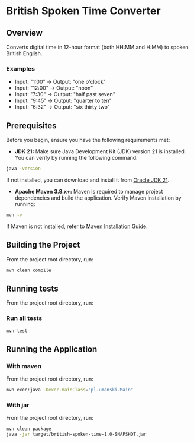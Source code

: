 # British Spoken Time Converter

## Overview

Converts digital time in 12-hour format (both HH:MM and H:MM) to spoken British English.

### Examples

- Input: "1:00" → Output: "one o'clock"
- Input: "12:00" → Output: "noon"
- Input: "7:30" → Output: "half past seven"
- Input: "9:45" → Output: "quarter to ten"
- Input: "6:32" → Output: "six thirty two"

## Prerequisites

Before you begin, ensure you have the following requirements met:

- **JDK 21:** Make sure Java Development Kit (JDK) version 21 is installed. You can verify by running the following
  command:

```bash
java -version
```

If not installed, you can download and install it
from [Oracle JDK 21](https://www.oracle.com/pl/java/technologies/downloads/#java21).

- **Apache Maven 3.8.x+:** Maven is required to manage project dependencies and build the application. Verify Maven
  installation by running:

```bash
mvn -v
```

If Maven is not installed, refer to [Maven Installation Guide](https://maven.apache.org/install.html).

## Building the Project

From the project root directory, run:

```bash
mvn clean compile
```

## Running tests

From the project root directory, run:

### Run all tests

```bash
mvn test
```

## Running the Application

### With maven

From the project root directory, run:

```bash
mvn exec:java -Dexec.mainClass="pl.umanski.Main"
```

### With jar

From the project root directory, run:

```bash
mvn clean package
java -jar target/british-spoken-time-1.0-SNAPSHOT.jar
```
